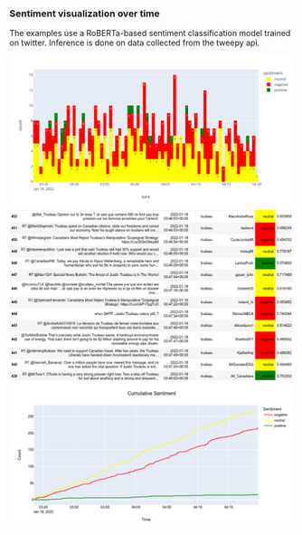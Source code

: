 ### Sentiment visualization over time

The examples use a RoBERTa-based sentiment classification model trained on twitter. Inference is done on data collected from the tweepy api.

![histogram](images/img_05.png?raw=true "Histogram")
![Sentiment-coloured dataframe](images/img_03.png?raw=true "Sentiment-coloured dataframe")
![line plot (cumulative)](images/img_04.png?raw=true "Cumulative line plot")
